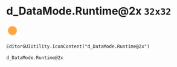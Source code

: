 # d_DataMode.Runtime@2x `32x32`
<img src="/img/d_DataMode.Runtime.png" width=32 height=32>

``` CSharp
EditorGUIUtility.IconContent("d_DataMode.Runtime@2x")
```
```
d_DataMode.Runtime@2x
```
